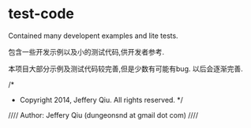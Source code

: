 test-code
=========

Contained many developent examples and lite tests.

包含一些开发示例以及小的测试代码,供开发者参考. 

本项目大部分示例及测试代码较完善,但是少数有可能有bug. 以后会逐渐完善.


/*
 * Copyright 2014, Jeffery Qiu. All rights reserved.
 */

//// Author: Jeffery Qiu (dungeonsnd at gmail dot com)
////

